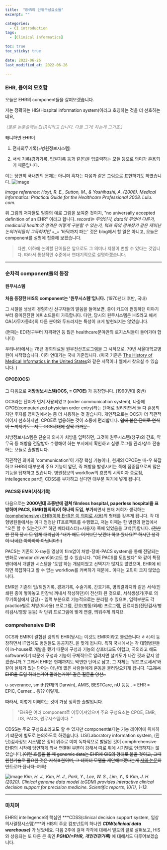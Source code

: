 ```yaml
---
title:  "EHR의 단위구성요소들" 
excerpt: ""

categories:
  - CI introduction
tags:
  - [Clinical informatics]

toc: true
toc_sticky: true
 
date: 2022-06-26
last_modified_at: 2022-06-26

---
```



### EHR, 용어의 모호함

오늘은 EHR의 component들을 살펴보겠습니다.

저는 정확히는 HIS(Hospital information system)이라고 호칭하는 것을 더 선호하는데요, 

<span style="color:gray"> *(물론 논문쓸때는 EHR이라고 씁니다. 다들 그거! 하는게 그거죠.)*</span>



왜냐하면 EHR이 

1) 전자의무기록(=병원정보시스템) 

2) 서식 기록(경과기록, 입원기록 등과 같은)을 입출력하는 모듈
등으로 의미가 혼용되기 때문입니다. 


이는 당연히 국내만의 문제는 아니며 혹자는 다음과 같은 그림으로 표현하기도 하였습니다.
![image](https://user-images.githubusercontent.com/25048006/175821266-352b0846-1f5b-4a2c-b986-5fe2262f8b26.png)

_image reference: Hoyt, R. E., Sutton, M., & Yoshihashi, A. (2008). *Medical Informatics: Practical Guide for the Healthcare Professional 2008*. Lulu. com._

위 그림의 저자들도 일종의 예로 그림을 보여준 것이지, "no universally accepted definition of an EHR" 이라고 합니다.  _record는 무엇인가, data와 무엇이 다른가, medical과 health의 영역은 어떻게 구분할 수 있는가, 턱과 목의 경계찾기 같은 재미난 논의거리들이 그득하지만_ +_+ '바닥까지 파는' 것은 blog에서 할 일은 아니고, 오늘은 component를 설명에 집중해 보겠습니다.

> 다만, 이하에 논의할 단어들은 앞으로도 그 의미나 지칭이 변할 수 있다는 것입니다. 
> 따라서 통상적인 수준에서 연대기적으로 설명하겠습니다.

-------

### 순차적 component들의 등장

#### 원무시스템

**처음 등장한 HIS의 component는 '원무시스템'입니다.** (1970년대 후반, 국내)

그 시절을 생생히 경험하신 선구자들의 말씀을 들어보면, 종이 카드에 펀칭하던 이야기부터 흥미진진한 에피소드들이 가득합니다. 다만, 당시의 원무시스템은 HIS라고 해서 OA(사무자동화)의 다른 분야와 두드러지는 특성이 크게 발현되지는 않았습니다. 

(현재는 EDI청구부터 자격확인 등 많은 healthcare분야만의 로지스틱들이 들어가야 합니다)

우리나라에서는 78년 경희의료원 원무전산프로그램을 그 시작으로, 79년 서울대학교병원이 시작했습니다. 이하 연대기는 국내 기준입니다. (미국 기준은 [The History of Medical Informatics in the United States](https://link.springer.com/book/10.1007/978-1-4471-6732-7)와 같은 서적이나 웹에서 찾으실 수 있습니다. )



#### CPOE(OCS)

그 다음으로 **처방정보시스템(OCS, = CPOE)** 가 등장합니다. (1990년대 중반)

OCS라는 단어가 먼저 사용되었고 (order communication system), 나중에 CPOE(computerized physician order entry)라는 단어로 정리되면서 둘 다 혼용되지만 후자를 영미권에서는 좀 더 사용하는 것 같습니다. 개인적으로는 OCS가 더 직관적이어서 선호하지만, CPOE로 범용하는 것이 소통에 편리합니다. <span color = "gray">~~입에 붙은 단어로 연식이 느껴지기도.. 저도 OCS세대에 살짝 가까운..~~ </span>

처방정보시스템은 단순히 의사가 처방을 입력하면, 그것이 원무시스템(청구)와 간호, 약무국 등 처방을 전달받아 수행해야 하는 부서에서 확인하고 실행 로그를 관리/상호 전송하는 모듈로 출발합니다. 

직관적인 의미의 'communication'이 가장 핵심 기능이나, 현재의 CPOE는 매-우 복잡하고 EHR의 대부분의 주요 기능이 앞단, 즉 처방을 발생시키는 쪽에 집중됨으로써 많은 기능을 탑재하고 있습니다. 병원정보의 workflow의 흐름의 시작이자 종료점, intellegence part인 CDSS를 부가하고 싶다면 대부분 여기에 넣게 됩니다.



#### PACS와 EMR(서식기록)

다음으로는 **2000년대 초중반에 걸쳐 filmless hospital, paperless hospital을 표방하며 PACS, EMR(협의의)이 하나씩 도입, 부가**되면서 현재 저희가 생각하는 <u>(comphehensive) EHR(이하 EHR은 이 의미로 사용)</u>의 형태를 갖추게 됩니다. 각 대형병원들에서는 이때 엄청난 IT프로젝트를 수행했고, 저는 이때는 한 병원의 현업에서 "오픈 할 수 있는건가?" 하던 베타테스터(=사용자) 쪽에 있었음을 고백(?)합니다. ~~(전산원 전직 당시 모 업체 대리님이  "내가 해도 이거보단 낫겠다 하고 왔나요?" 하시던 생각이 나네요 아하하하 아닙니다!! )~~

PACS는 기존의 X-ray등 영상이 film없이 처방-장비-PACS system을 통해 전달되는 변화로 vendor driven이라고도 할 수 있습니다. "GE PACS를 도입했다" 와 같이 특정 밴더에서 개발한 시스템을 '도입'하는 개념이었고 선택지가 많지도 않았으며, EHR에 비하면 복잡하다고 할 수 없는 workflow를 커버하기 때문에.. 이때는 고민이 크지 않았습니다.

EMR은 기존의 입/퇴원기록, 경과기록, 수술기록, 간호기록, 병리결과지와 같은 서식(인쇄된 종이 쌓아놓고 한장씩 꺼내서 작성하던)이 전산화 된 것으로, 서식생성기(주로 의무기록실에서 담당) - 입력 부분으로 기능적으로는 분리될 수 있으며, 입력부분도 각 practice별로 처방(의사용) 프로그램, 간호(병동/외래) 프로그램, 진료지원(진단검사/병리검사/영양 등등) 각 단위 프로그램에 맞게 연결, 띄워주게 되지요. 



### comprehensive EHR 

OCS와 EMR이 결합된 광의의 EHR(당시는 이것도 EMR이라고 불렀습니다 ㅎㅎ)이 등장하면서 IT업계도 병원들도 동공지진..을 맞게 됩니다. 특히 국내에서는 각 대형병원들이 in-house로 개발을 했기 때문에 구성과 기능의 상호비교도 어렵고, 국외라고 해도 software이기 떄문에 구성과 기능이 구체적으로 알려지면 설계도가 나간 것과 같지 않겠습니까..? 그래서 EHR은 현재까지도 막연한 단어로 남고, 그 자체는 '워드프로세서'와 같이 실체가 있는 단어는 아닌데 많은 사람들에게 혼동을 불러일으키게 됩니다. ~~"그래서 EHR을 도입 하라는거야 말라는거야" 같은 질문을 양산..~~

u-severance, smith(현재의 Darwin), AMIS, BESTCare, nU 등등.. = EHR = EPIC, Cerner... 응?? 이렇게..


따라서, 이렇게 이해하는 것이 가장 정확한 출발입니다.

> "EHR은 여러 component로 이루어져있으며 주요 구성요소는 CPOE, EMR, LIS, PACS, 원무시스템이다. "

CDSS는 주요 구성요소라고도 할 수 있지만 component보다는 기능 레이어에 위치하기 떄문에 별도로 논의하도록 하겠습니다. LIS(Laboratory information system, (진단)검사정보 시스템)은 장비 위주로 이미 독자적으로 발달된 것이 comphrehensive EHR의 시작에 당연하게 와서 연결된 부분이 강해서 따로 위에 시기별로 언급하지는 않았습니다.~~(이런 흐름을 볼 때 genomic data는 EHR에 GIS의 형태로 붙을 것이고, 그때 원천기술로 필요한 것은 지식표현이며, 그 데이터 모델을 제안해보겠다는게 [저의 논문](https://www.nature.com/articles/s41598-020-58088-2)의 인트로가 됩니다. 꺄륵)~~

![image](https://user-images.githubusercontent.com/25048006/175822389-d0f4e4d2-bd8b-454b-8833-dbd9aa7a5fdf.png)
*Kim, H. J., Kim, H. J., Park, Y., Lee, W. S., Lim, Y., & Kim, J. H. (2020). 
Clinical genome data model (cGDM) provides interactive clinical decision support for precision medicine. Scientific reports, 10(1), 1-13.*

-------

### 마치며

EHR의 intellegence의 핵심인 ***CDSS(clinical decision support system, 임상의사결정시스템)***와 HIS의 주요 컴포넌트의 하나인 ***CDW(clinical data warehouse)*** 가 남았네요. 다음 2주에 걸쳐 각각에 대해서 별도의 글로 살펴보고, HIS와 상응되는 또 다른 큰 축인 ***PGHD(=PHR, 개인건강기록)*** 에 대해서도 다루어보겠습니다.
